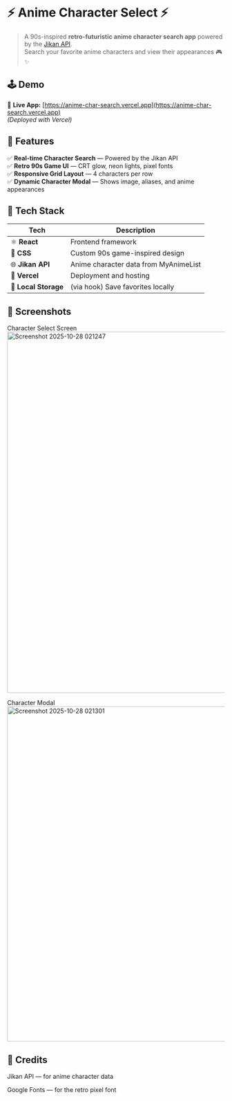 # ⚡ Anime Character Select ⚡

> A 90s-inspired **retro-futuristic anime character search app** powered by the [Jikan API](https://docs.api.jikan.moe/).  
> Search your favorite anime characters and view their appearances 🎮✨

## 🕹️ Demo
🔗 **Live App:** [https://anime-char-search.vercel.app](https://anime-char-search.vercel.app)  
*(Deployed with Vercel)*

## 💾 Features

✅ **Real-time Character Search** — Powered by the Jikan API  
✅ **Retro 90s Game UI** — CRT glow, neon lights, pixel fonts  
✅ **Responsive Grid Layout** — 4 characters per row  
✅ **Dynamic Character Modal** — Shows image, aliases, and anime appearances  

## 🧰 Tech Stack

| Tech | Description |
|------|--------------|
| ⚛️ **React** | Frontend framework |
| 🎨 **CSS** | Custom 90s game-inspired design |
| 🌐 **Jikan API** | Anime character data from MyAnimeList |
| 🚀 **Vercel** | Deployment and hosting |
| 💾 **Local Storage** | (via hook) Save favorites locally |

## 🌈 Screenshots

Character Select Screen
<img width="1364" height="835" alt="Screenshot 2025-10-28 021247" src="https://github.com/user-attachments/assets/9d82cbf5-5164-477a-90d2-1b0eba11eaa3" />

Character Modal
<img width="1186" height="775" alt="Screenshot 2025-10-28 021301" src="https://github.com/user-attachments/assets/3bc7fbea-5f6e-485a-b067-b8d915bb7b2f" />

## 💖 Credits

Jikan API — for anime character data

Google Fonts — for the retro pixel font





